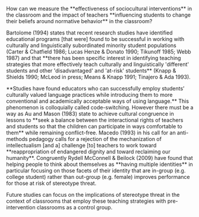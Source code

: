 <p><span style=font-weight: 400;>How can we measure the </span>**effectiveness of sociocultural interventions**<span style=font-weight: 400;> in the classroom and the impact of teachers </span>**influencing students to change their beliefs around normative behavior**<span style=font-weight: 400;> in the classroom?</span></p>

<p><span style=font-weight: 400;>Bartolome (1994) states that recent research studies have identified educational programs [that were] found to be successful in working with culturally and linguistically subordinated minority student populations (Carter &amp; Chatfield 1986; Lucas Henze &amp; Donato 1990; Tikunoff 1985; Webb 1987) and that </span>**there has been specific interest in identifying teaching strategies that more effectively teach culturally and linguistically 'different' students and other 'disadvantaged' and 'at-risk' students**<span style=font-weight: 400;> (Knapp &amp; Shields 1990; McLeod in press; Means &amp; Knapp 1991; Tinajero &amp; Ada 1993).</span></p>

<p>**Studies have found educators who can successfully employ students’ culturally valued language practices while introducing them to more conventional and academically acceptable ways of using language.**<span style=font-weight: 400;> This phenomenon is colloquially called </span><span style=font-weight: 400;>code-switching</span><span style=font-weight: 400;>. However there must be a way as Au and Mason (1983) state to achieve cultural congruence in lessons to </span>**seek a balance between the interactional rights of teachers and students so that the children can participate in ways comfortable to them**<span style=font-weight: 400;> while remaining conflict-free. Macedo (1993) in his call for an anti-methods pedagogy calls for a rejection of the mechanization of intellectualism [and a] challenge [to] teachers to work toward </span>**reappropriation of endangered dignity and toward reclaiming our humanity**<span style=font-weight: 400;>. Congruently Rydell McConnell &amp; Beilock (2009) have found that helping people to think about themselves as </span>**having multiple identities**<span style=font-weight: 400;> in particular focusing on those facets of their identity that are in-group (e.g. college student) rather than out-group (e.g. female) improves performance for those at risk of stereotype threat.</span></p>

<p><span style=font-weight: 400;>Future studies can focus on the implications of stereotype threat in the context of classrooms that employ these teaching strategies with pre-intervention classrooms as a control group.</span></p>